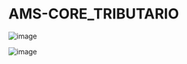 # AMS-CORE_TRIBUTARIO

![image](https://github.com/user-attachments/assets/1f4d9185-0874-44a0-a772-af91962b3eae)


![image](https://github.com/user-attachments/assets/89b87c5b-5944-4775-aa34-0e481678ad9f)

